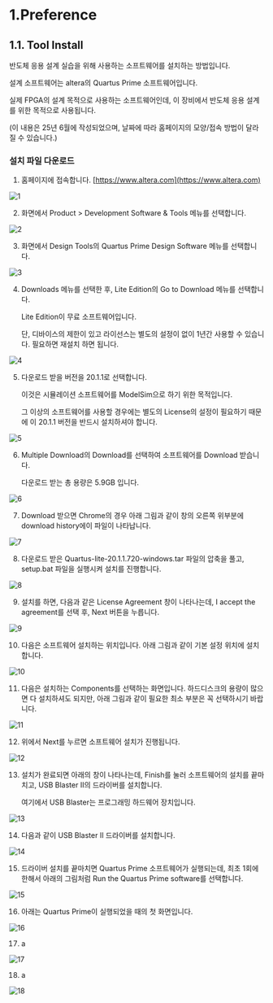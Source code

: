 # 1.Preference


## 1.1. Tool Install



반도체 응용 설계 실습을 위해 사용하는 소프트웨어를 설치하는 방법입니다. 


설계 소프트웨어는 altera의 Quartus Prime 소프트웨어입니다. 


실제 FPGA의 설계 목적으로 사용하는 소프트웨어인데, 이 장비에서 반도체 응용 설계를 위한 목적으로 사용됩니다. 


(이 내용은 25년 6월에 작성되었으며, 날짜에 따라 홈페이지의 모양/접속 방법이 달라질 수 있습니다.) 



### 설치 파일 다운로드 


1. 홈페이지에 접속합니다. [https://www.altera.com](https://www.altera.com)


![1](pic/ToolInstall01.PNG)



2. 화면에서 Product > Development Software & Tools 메뉴를 선택합니다.


![2](pic/ToolInstall02.PNG)



3. 화면에서 Design Tools의 Quartus Prime Design Software 메뉴를 선택합니다. 


![3](pic/ToolInstall03.PNG)



4. Downloads 메뉴를 선택한 후, Lite Edition의 Go to Download 메뉴를 선택합니다. 

   Lite Edition이 무료 소프트웨어입니다. 

   단, 디바이스의 제한이 있고 라이선스는 별도의 설정이 없이 1년간 사용할 수 있습니다. 필요하면 재설치 하면 됩니다. 



![4](pic/ToolInstall04.PNG)


5. 다운로드 받을 버전을 20.1.1로 선택합니다. 

   이것은 시뮬레이션 소프트웨어를 ModelSim으로 하기 위한 목적입니다. 

   그 이상의 소프트웨어를 사용할 경우에는 별도의 License의 설정이 필요하기 때문에 이 20.1.1 버전을 반드시 설치하셔야 합니다. 




![5](pic/ToolInstall05.PNG)


6. Multiple Download의 Download를 선택하여 소프트웨어를 Download 받습니다. 


   다운로드 받는 총 용량은 5.9GB 입니다. 


![6](pic/ToolInstall06.PNG)


7. Download 받으면 Chrome의 경우 아래 그림과 같이 창의 오른쪽 위부분에 download history에이 파일이 나타납니다. 


![7](pic/ToolInstall07.PNG)


8. 다운로드 받은 Quartus-lite-20.1.1.720-windows.tar 파일의 압축을 풀고, setup.bat 파일을 실행시켜 설치를 진행합니다. 


![8](pic/ToolInstall08.PNG)


9. 설치를 하면, 다음과 같은 License Agreement 창이 나타나는데, I accept the agreement를 선택 후, Next 버튼을 누릅니다. 


![9](pic/ToolInstall09.PNG)


10. 다음은 소프트웨어 설치하는 위치입니다. 아래 그림과 같이 기본 설정 위치에 설치합니다. 


![10](pic/ToolInstall10.PNG)

	
11. 다음은 설치하는 Components를 선택하는 화면입니다. 하드디스크의 용량이 많으면 다 설치하셔도 되지만, 아래 그림과 같이 필요한 최소 부분은 꼭 선택하시기 바랍니다. 
	
![11](pic/ToolInstall11.PNG)
	
12.  위에서 Next를 누르면 소프트웨어 설치가 진행됩니다. 
	
![12](pic/ToolInstall12.PNG)
	
13.  설치가 완료되면 아래의 창이 나타나는데, Finish를 눌러 소프트웨어의 설치를 끝마치고, USB Blaster II의 드라이버를 설치합니다.

 
     여기에서 USB Blaster는 프로그래밍 하드웨어 장치입니다.

![13](pic/ToolInstall13.PNG)
	
14.  다음과 같이 USB Blaster II 드라이버를 설치합니다. 
	
![14](pic/ToolInstall14.PNG)
	
15.  드라이버 설치를 끝마치면 Quartus Prime 소프트웨어가 실행되는데, 최초 1회에 한해서 아래의 그림처럼 Run the Quartus Prime software를 선택합니다. 
	
![15](pic/ToolInstall15.PNG)
	
16.   아래는 Quartus Prime이 실행되었을 때의 첫 화면입니다. 
		
	
![16](pic/ToolInstall16.PNG)
	
17.  a	
	
![17](pic/ToolInstall17.PNG)
	
18.  a	
	
![18](pic/ToolInstall18.PNG)

